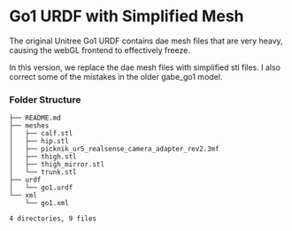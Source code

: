 # Go1 URDF with Simplified Mesh

The original Unitree Go1 URDF contains dae mesh files that are very heavy, causing the
webGL frontend to effectively freeze.

In this version, we replace the dae mesh files with simplified stl files. I also correct
some of the mistakes in the older gabe_go1 model.

### Folder Structure

```shell
├── README.md
├── meshes
│   ├── calf.stl
│   ├── hip.stl
│   ├── picknik_ur5_realsense_camera_adapter_rev2.3mf
│   ├── thigh.stl
│   ├── thigh_mirror.stl
│   └── trunk.stl
├── urdf
│   └── go1.urdf
└── xml
    └── go1.xml

4 directories, 9 files
```

